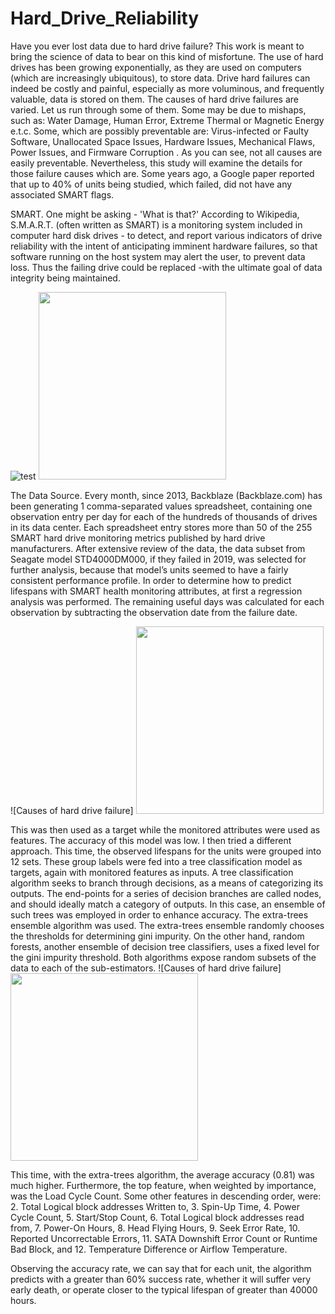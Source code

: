 # Hard_Drive_Reliability

Have you ever lost data due to hard drive failure? This work is meant to bring the science of data to bear on this kind of misfortune. 
The use of hard drives has been growing exponentially, as they are used on computers (which are increasingly ubiquitous), to store data. 
Drive hard failures can indeed be costly and painful, especially as more voluminous, and frequently valuable, 
data is stored on them. 
The causes of hard drive failures are varied. Let us run through some of them.
Some may be due to mishaps, such as: 
	Water Damage, 
	Human Error, 
	Extreme Thermal or Magnetic Energy e.t.c.
Some, which are possibly preventable are:
	Virus-infected or Faulty Software, 
	Unallocated Space Issues, 
	Hardware Issues,
		Mechanical Flaws, 
		Power Issues, and 
		Firmware Corruption .
As you can see, not all causes are easily preventable. 
Nevertheless, this study will examine the details for those failure causes which are.
Some years ago, a Google paper reported that up to 40% of units being studied, which failed, did not have any associated SMART flags. 

SMART. 
One might be asking - 'What is that?' 
According to Wikipedia, S.M.A.R.T. (often written as SMART) is a monitoring system included in computer hard disk drives - to detect, and report various indicators of drive reliability with the intent of anticipating imminent hardware failures, so that software running on the host system may alert the user, to prevent data loss. 
Thus the failing drive could be replaced -with the ultimate goal of data integrity being maintained.

![test](http://samplesite.com/somesample.jpg)
<img src="https://macdatarecoverysolutions.files.wordpress.com/2015/05/harddrivefailure_prime-100028965-large.jpg" width="300"/>

The Data Source. 
Every month, since 2013, Backblaze (Backblaze.com) has been generating 1 comma-separated values spreadsheet, containing one observation entry per day for each of the hundreds of thousands of drives in its data center. Each spreadsheet entry stores more than 50 of the 255 SMART hard drive monitoring metrics published by hard drive manufacturers.
After extensive review of the data, 
the data subset from Seagate model STD4000DM000, if they failed in 2019, 
was selected for further analysis, 
because that model’s units seemed to have a fairly consistent performance profile.
In order to determine how to predict lifespans with SMART health monitoring attributes, 
at first a regression analysis was performed. 
The remaining useful days was calculated for each observation by subtracting the observation date from the failure date. 

![Causes of hard drive failure]
<img src="https://images.wondershare.com/recoverit/article/2019/06/common-causes-of-hard-drive-failure.jpg" width="300"/>

This was then used as a target while the monitored attributes were used as features. 
The accuracy of this model was low.
I then tried a different approach. This time, the observed lifespans for the units were grouped into 12 sets. These group labels were fed into a tree classification model as targets, again with monitored features as inputs. A tree classification algorithm seeks to branch through decisions,
as a means of categorizing its outputs. 
The end-points for a series of decision branches are called nodes, 
and should ideally match a category of outputs. 
In this case, an ensemble of such trees was employed in order to enhance accuracy. 
The extra-trees ensemble algorithm was used. 
The extra-trees ensemble randomly chooses the thresholds for determining gini impurity. 
On the other hand, random forests, another ensemble of decision tree classifiers, 
uses a fixed level for the gini impurity threshold. 
Both algorithms expose random subsets of the data to each of the sub-estimators.
![Causes of hard drive failure]
<img src="https://i.stack.imgur.com/Q18mk.png" width="300"/>


This time, with the extra-trees algorithm, the average accuracy (0.81) was much higher. Furthermore, the top feature, when weighted by importance, was the Load Cycle Count. Some other features in descending order, were:
2. Total Logical block addresses Written to,
3. Spin-Up Time, 
4. Power Cycle Count, 
5. Start/Stop Count,
6. Total Logical block addresses read from, 
7. Power-On Hours, 
8. Head Flying Hours, 
9. Seek Error Rate, 
10. Reported Uncorrectable Errors, 
11. SATA Downshift Error Count or Runtime Bad Block, and 
12. Temperature Difference or Airflow Temperature.

Observing the accuracy rate, we can say that for each unit, 
the algorithm predicts with a greater than 60% success rate, 
whether it will suffer very early death, or operate closer to the typical lifespan of greater than 40000 hours.




